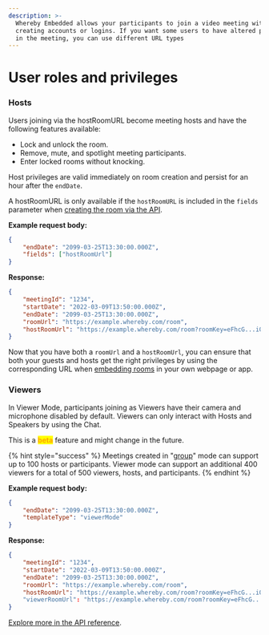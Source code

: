 ```yaml
---
description: >-
  Whereby Embedded allows your participants to join a video meeting without
  creating accounts or logins. If you want some users to have altered privileges
  in the meeting, you can use different URL types
---
```


# User roles and privileges

### Hosts

Users joining via the hostRoomURL become meeting hosts and have the following features available:

* Lock and unlock the room.
* Remove, mute, and spotlight meeting participants.
* Enter locked rooms without knocking.

Host privileges are valid immediately on room creation and persist for an hour after the `endDate`.

A hostRoomURL is only available if the `hostRoomURL` is included in the `fields` parameter when [creating the room via the API](creating-and-deleting-rooms/using-the-rest-api.md).

**Example request body:**

```json
{
    "endDate": "2099-03-25T13:30:00.000Z",
    "fields": ["hostRoomUrl"]
}
```

**Response:**

```json
{
    "meetingId": "1234",
    "startDate": "2022-03-09T13:50:00.000Z",
    "endDate": "2099-03-25T13:30:00.000Z",
    "roomUrl": "https://example.whereby.com/room",
    "hostRoomUrl": "https://example.whereby.com/room?roomKey=eFhcG...i00ZG"
}
```

Now that you have both a `roomUrl` and a `hostRoomUrl`, you can ensure that both your guests and hosts get the right privileges by using the corresponding URL when [embedding rooms](embedding-rooms/) in your own webpage or app.

### Viewers

In Viewer Mode, participants joining as Viewers have their camera and microphone disabled by default. Viewers can only interact with Hosts and Speakers by using the Chat.

This is a <mark style="color:orange;">**beta**</mark> feature and might change in the future.

{% hint style="success" %}
Meetings created in "[group](creating-and-deleting-rooms/#using-the-rest-api)" mode can support up to 100 hosts or participants. Viewer mode can support an additional 400 viewers for a total of 500 viewers, hosts, and participants.&#x20;
{% endhint %}



**Example request body:**

```json
{
    "endDate": "2099-03-25T13:30:00.000Z",
    "templateType": "viewerMode"
}
```

**Response:**

```json
{
    "meetingId": "1234",
    "startDate": "2022-03-09T13:50:00.000Z",
    "endDate": "2099-03-25T13:30:00.000Z",
    "roomUrl": "https://example.whereby.com/room",
    "hostRoomUrl": "https://example.whereby.com/room?roomKey=eFhcG...i00ZG"
    "viewerRoomUrl": "https://example.whereby.com/room?roomKey=eFhcG...VTQIE"
}
```

[Explore more in the API reference](https://whereby.dev/http-api/).
